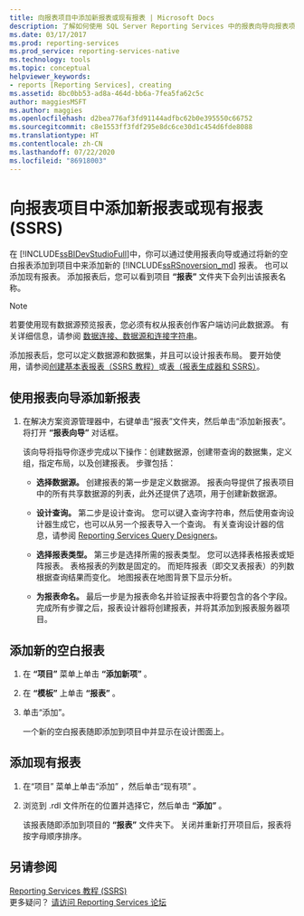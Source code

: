 ```yaml
---
title: 向报表项目中添加新报表或现有报表 | Microsoft Docs
description: 了解如何使用 SQL Server Reporting Services 中的报表向导向报表项目添加新报表或现有报表。
ms.date: 03/17/2017
ms.prod: reporting-services
ms.prod_service: reporting-services-native
ms.technology: tools
ms.topic: conceptual
helpviewer_keywords:
- reports [Reporting Services], creating
ms.assetid: 8bc0bb53-ad8a-464d-bb6a-7fea5fa62c5c
author: maggiesMSFT
ms.author: maggies
ms.openlocfilehash: d2bea776af3fd91144adfbc62b0e395550c66752
ms.sourcegitcommit: c8e1553ff3fdf295e8dc6ce30d1c454d6fde8088
ms.translationtype: HT
ms.contentlocale: zh-CN
ms.lasthandoff: 07/22/2020
ms.locfileid: "86918003"
---
```

# <a name="add-a-new-or-existing-report-to-a-report-project-ssrs"></a>向报表项目中添加新报表或现有报表 (SSRS)
  在 [!INCLUDE[ssBIDevStudioFull](../../includes/ssbidevstudiofull-md.md)]中，你可以通过使用报表向导或通过将新的空白报表添加到项目中来添加新的 [!INCLUDE[ssRSnoversion_md](../../includes/ssrsnoversion-md.md)] 报表。 也可以添加现有报表。 添加报表后，您可以看到项目 **“报表”** 文件夹下会列出该报表名称。  
  
> [!NOTE]  
>  若要使用现有数据源预览报表，您必须有权从报表创作客户端访问此数据源。 有关详细信息，请参阅 [数据连接、数据源和连接字符串](../../reporting-services/report-data/data-connections-data-sources-and-connection-strings-report-builder-and-ssrs.md)。  
  
 添加报表后，您可以定义数据源和数据集，并且可以设计报表布局。 要开始使用，请参阅[创建基本表报表（SSRS 教程）](../../reporting-services/create-a-basic-table-report-ssrs-tutorial.md)或[表（报表生成器和 SSRS）](../../reporting-services/report-design/tables-report-builder-and-ssrs.md)。  
  
## <a name="to-add-a-new-report-using-the-report-wizard"></a>使用报表向导添加新报表  
  
1.  在解决方案资源管理器中，右键单击“报表”文件夹，然后单击“添加新报表”。 将打开 **“报表向导”** 对话框。  
  
     该向导将指导你逐步完成以下操作：创建数据源，创建带查询的数据集，定义组，指定布局，以及创建报表。 步骤包括：  
  
    -   **选择数据源。** 创建报表的第一步是定义数据源。 报表向导提供了报表项目中的所有共享数据源的列表，此外还提供了选项，用于创建新数据源。  
  
    -   **设计查询。** 第二步是设计查询。 您可以键入查询字符串，然后使用查询设计器生成它，也可以从另一个报表导入一个查询。 有关查询设计器的信息，请参阅 [Reporting Services Query Designers](https://msdn.microsoft.com/library/07efd3f1-804f-45f7-b62a-3e727a3d9835)。  
  
    -   **选择报表类型。** 第三步是选择所需的报表类型。 您可以选择表格报表或矩阵报表。 表格报表的列数是固定的。 而矩阵报表（即交叉表报表）的列数根据查询结果而变化。 地图报表在地图背景下显示分析。  
  
    -   **为报表命名。**  最后一步是为报表命名并验证报表中将要包含的各个字段。 完成所有步骤之后，报表设计器将创建报表，并将其添加到报表服务器项目。  
  
## <a name="to-add-a-new-blank-report"></a>添加新的空白报表  
  
1.  在 **“项目”** 菜单上单击 **“添加新项”** 。  
  
2.  在 **“模板”** 上单击 **“报表”** 。  
  
3.  单击“添加”。  
  
     一个新的空白报表随即添加到项目中并显示在设计图面上。  
  
## <a name="to-add-an-existing-report"></a>添加现有报表  
  
1.  在“项目”  菜单上单击“添加” ，然后单击“现有项”  。  
  
2.  浏览到 .rdl 文件所在的位置并选择它，然后单击 **“添加”** 。  
  
     该报表随即添加到项目的 **“报表”** 文件夹下。 关闭并重新打开项目后，报表将按字母顺序排序。  
  
## <a name="see-also"></a>另请参阅  
 [Reporting Services 教程 (SSRS)](../../reporting-services/reporting-services-tutorials-ssrs.md)  
 更多疑问？ [请访问 Reporting Services 论坛](https://go.microsoft.com/fwlink/?LinkId=620231)
  
  
